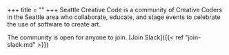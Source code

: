 +++
title = ""
+++
Seattle Creative Code is a community of Creative Coders in the Seattle area who collaborate, educate, and stage events to celebrate the use of software to create art.

The community is open for anyone to join. [Join Slack]({{< ref "join-slack.md" >}})
